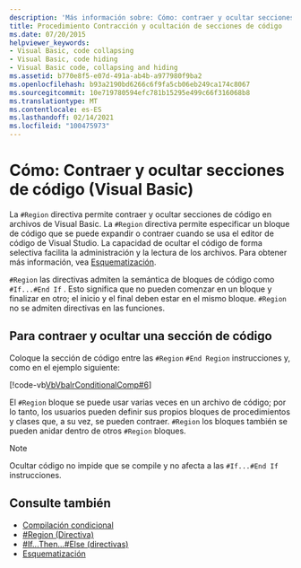 ```yaml
---
description: 'Más información sobre: Cómo: contraer y ocultar secciones de código (Visual Basic)'
title: Procedimiento Contracción y ocultación de secciones de código
ms.date: 07/20/2015
helpviewer_keywords:
- Visual Basic, code collapsing
- Visual Basic, code hiding
- Visual Basic code, collapsing and hiding
ms.assetid: b770e8f5-e07d-491a-ab4b-a977980f9ba2
ms.openlocfilehash: b93a2190bd6266c6f9fa5cb06eb249ca174c8067
ms.sourcegitcommit: 10e719780594efc781b15295e499c66f316068b8
ms.translationtype: MT
ms.contentlocale: es-ES
ms.lasthandoff: 02/14/2021
ms.locfileid: "100475973"
---
```

# <a name="how-to-collapse-and-hide-sections-of-code-visual-basic"></a>Cómo: Contraer y ocultar secciones de código (Visual Basic)

La `#Region` directiva permite contraer y ocultar secciones de código en archivos de Visual Basic. La `#Region` directiva permite especificar un bloque de código que se puede expandir o contraer cuando se usa el editor de código de Visual Studio. La capacidad de ocultar el código de forma selectiva facilita la administración y la lectura de los archivos. Para obtener más información, vea [Esquematización](/visualstudio/ide/outlining).

`#Region` las directivas admiten la semántica de bloques de código como `#If...#End If` . Esto significa que no pueden comenzar en un bloque y finalizar en otro; el inicio y el final deben estar en el mismo bloque. `#Region` no se admiten directivas en las funciones.

## <a name="to-collapse-and-hide-a-section-of-code"></a>Para contraer y ocultar una sección de código

Coloque la sección de código entre las `#Region` `#End Region` instrucciones y, como en el ejemplo siguiente:

[!code-vb[VbVbalrConditionalComp#6](~/samples/snippets/visualbasic/VS_Snippets_VBCSharp/VbVbalrConditionalComp/VB/Class1.vb#6)]

El `#Region` bloque se puede usar varias veces en un archivo de código; por lo tanto, los usuarios pueden definir sus propios bloques de procedimientos y clases que, a su vez, se pueden contraer. `#Region` los bloques también se pueden anidar dentro de otros `#Region` bloques.

> [!NOTE]
> Ocultar código no impide que se compile y no afecta a las `#If...#End If` instrucciones.

## <a name="see-also"></a>Consulte también

- [Compilación condicional](conditional-compilation.md)
- [#Region (Directiva)](../../language-reference/directives/region-directive.md)
- [#If...Then...#Else (directivas)](../../language-reference/directives/if-then-else-directives.md)
- [Esquematización](/visualstudio/ide/outlining)
